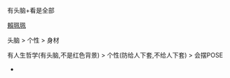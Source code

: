 
有头脑+看是全部

[賴珮珮](http://www.fhm.com.tw/article?id=21254)

头脑 > 个性 > 身材

有人生哲学(有头脑,不是红色背景) > 个性(防给人下套,不给人下套) > 会摆POSE




-
